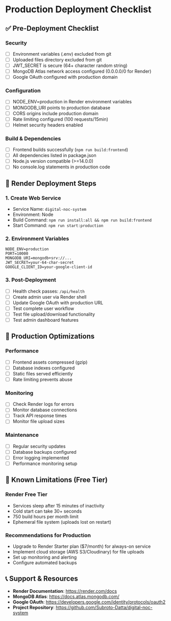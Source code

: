# Production Deployment Checklist

## ✅ Pre-Deployment Checklist

### Security
- [ ] Environment variables (.env) excluded from git
- [ ] Uploaded files directory excluded from git  
- [ ] JWT_SECRET is secure (64+ character random string)
- [ ] MongoDB Atlas network access configured (0.0.0.0/0 for Render)
- [ ] Google OAuth configured with production domain

### Configuration
- [ ] NODE_ENV=production in Render environment variables
- [ ] MONGODB_URI points to production database
- [ ] CORS origins include production domain
- [ ] Rate limiting configured (100 requests/15min)
- [ ] Helmet security headers enabled

### Build & Dependencies
- [ ] Frontend builds successfully (`npm run build:frontend`)
- [ ] All dependencies listed in package.json
- [ ] Node.js version compatible (>=14.0.0)
- [ ] No console.log statements in production code

## 🚀 Render Deployment Steps

### 1. Create Web Service
- Service Name: `digital-noc-system`
- Environment: Node
- Build Command: `npm run install:all && npm run build:frontend`
- Start Command: `npm run start:production`

### 2. Environment Variables
```
NODE_ENV=production
PORT=10000
MONGODB_URI=mongodb+srv://...
JWT_SECRET=your-64-char-secret
GOOGLE_CLIENT_ID=your-google-client-id
```

### 3. Post-Deployment
- [ ] Health check passes: `/api/health`
- [ ] Create admin user via Render shell
- [ ] Update Google OAuth with production URL
- [ ] Test complete user workflow
- [ ] Test file upload/download functionality
- [ ] Test admin dashboard features

## 🔧 Production Optimizations

### Performance
- [ ] Frontend assets compressed (gzip)
- [ ] Database indexes configured
- [ ] Static files served efficiently
- [ ] Rate limiting prevents abuse

### Monitoring
- [ ] Check Render logs for errors
- [ ] Monitor database connections
- [ ] Track API response times
- [ ] Monitor file upload sizes

### Maintenance
- [ ] Regular security updates
- [ ] Database backups configured
- [ ] Error logging implemented
- [ ] Performance monitoring setup

## 🚨 Known Limitations (Free Tier)

### Render Free Tier
- Services sleep after 15 minutes of inactivity
- Cold start can take 30+ seconds
- 750 build hours per month limit
- Ephemeral file system (uploads lost on restart)

### Recommendations for Production
- Upgrade to Render Starter plan ($7/month) for always-on service
- Implement cloud storage (AWS S3/Cloudinary) for file uploads
- Set up monitoring and alerting
- Configure automated backups

## 📞 Support & Resources

- **Render Documentation**: https://render.com/docs
- **MongoDB Atlas**: https://docs.atlas.mongodb.com/
- **Google OAuth**: https://developers.google.com/identity/protocols/oauth2
- **Project Repository**: https://github.com/Subroto-Datta/digital-noc-system